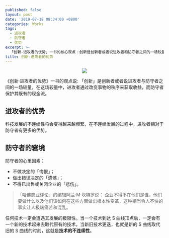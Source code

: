 ```yaml
---
published: false
layout: post
date: '2019-07-18 08:34:00 +0800'
categories: Works
tags:
  - 进攻者
  - 防守者
  - 优势
excerpt: >-
  「创新-进攻者的优势」一书的核心观点：创新是创新者或者说进攻者和防守者之间的一场较量，在这场较量中，进攻者通过改变事物的秩序来获取收益，而防守者保护其既有的现金流。
title: 创新-进攻者的优势
---
```

<div align="center"><img src="https://www.bobinsun.cn/assets/images/logo-top.jpg"/></div>

《创新·进攻者的优势》一书的观点说:  「创新」是创新者或者说进攻者与防守者之间的一场较量，在这场较量中，进攻者通过改变事物的秩序来获取收益，而防守者保护其既有的现金流。

## 进攻者的优势

科技发展的不连续性将会变得越来越频繁，在不连续发展的过程中，进攻者相对于防守者有更多的优势。


## 防守者的窘境

防守者的心里因素：

* 不做决定的「悔恨」；
* 做出错误决定的「遗憾」；
* 不得已出售或关闭企业的「悲伤」。

> 「哈佛商业评论」的编辑阿兰·M·坎特罗说：
企业不得不在他们是谁，他们要做什么以及他们该如何在这些方面做出根本性变革，这种相当令人不快的事实让人极端痛苦和混乱。

任何技术一定会遭遇其发展的极限性。当一个技术到达 S 曲线顶点后，一定会有一个新的技术起来去取代原有的技术，当新旧技术更迭，也就是新的 S 曲线取代旧的 S 曲线的时刻，这就是**技术的不连续性**。








































